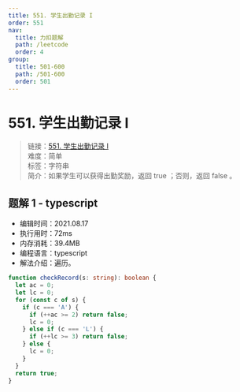 ```yaml
---
title: 551. 学生出勤记录 I
order: 551
nav:
  title: 力扣题解
  path: /leetcode
  order: 4
group:
  title: 501-600
  path: /501-600
  order: 501
---
```


# 551. 学生出勤记录 I

> 链接：[551. 学生出勤记录 I](https://leetcode-cn.com/problems/student-attendance-record-i/)  
> 难度：简单  
> 标签：字符串  
> 简介：如果学生可以获得出勤奖励，返回 true ；否则，返回 false 。

## 题解 1 - typescript

- 编辑时间：2021.08.17
- 执行用时：72ms
- 内存消耗：39.4MB
- 编程语言：typescript
- 解法介绍：遍历。

```typescript
function checkRecord(s: string): boolean {
  let ac = 0;
  let lc = 0;
  for (const c of s) {
    if (c === 'A') {
      if (++ac >= 2) return false;
      lc = 0;
    } else if (c === 'L') {
      if (++lc >= 3) return false;
    } else {
      lc = 0;
    }
  }
  return true;
}
```
